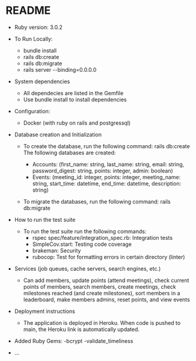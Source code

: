 # README

* Ruby version: 3.0.2

* To Run Locally:
    * bundle install
    * rails db:create
    * rails db:migrate
    * rails server --binding=0.0.0.0

* System dependencies
    * All dependecies are listed in the Gemfile
    * Use bundle install to install dependencies

* Configuration:
    * Docker (with ruby on rails and postgressql)

* Database creation and Initialization
    * To create the database, run the following command: rails db:create
        The following databases are created:
        - Accounts: (first_name: string, last_name: string, email: string, password_digest: string, points: integer, admin: boolean)
        - Events: (meeting_id: integer, points: integer, meeting_name: string, start_time: datetime, end_time: datetime, description: string)

    * To migrate the databases, run the following command: rails db:migrate

* How to run the test suite
    * To run the test suite run the following commands:
        - rspec spec/feature/integration_spec.rb: Integration tests
        - SimpleCov.start: Testing code coverage
        - brakeman: Security
        - rubocop: Test for formatting errors in certain directory (linter)

* Services (job queues, cache servers, search engines, etc.)
    * Can add members, update points (attend meetings), check current points of members,
    search members, create meetings, check milestones reached (and create milestones),
    sort members in a leaderboard, make members admins, reset points, and view events

* Deployment instructions
    * The application is deployed in Heroku. When code is pushed to main, the Heroku
    link is automatically updated.

* Added Ruby Gems:
-bcrypt
-validate_timeliness
* ...
